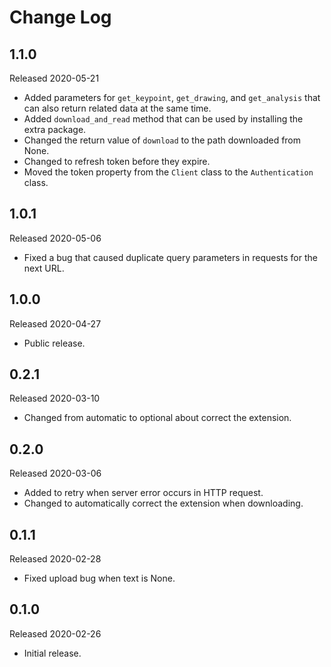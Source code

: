 # Change Log

## 1.1.0

Released 2020-05-21

- Added parameters for `get_keypoint`, `get_drawing`, and `get_analysis` that can also return related data at the same time.
- Added `download_and_read` method that can be used by installing the extra package.
- Changed the return value of `download` to the path downloaded from None.
- Changed to refresh token before they expire.
- Moved the token property from the `Client` class to the `Authentication` class.

## 1.0.1

Released 2020-05-06

- Fixed a bug that caused duplicate query parameters in requests for the next URL.

## 1.0.0

Released 2020-04-27

- Public release.

## 0.2.1

Released 2020-03-10

- Changed from automatic to optional about correct the extension.

## 0.2.0

Released 2020-03-06

- Added to retry when server error occurs in HTTP request.
- Changed to automatically correct the extension when downloading.

## 0.1.1

Released 2020-02-28

- Fixed upload bug when text is None.

## 0.1.0

Released 2020-02-26

- Initial release.
